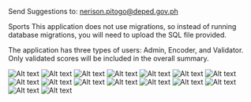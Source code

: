 
Send Suggestions to: nerison.pitogo@deped.gov.ph

Sports
This application does not use migrations, so instead of running database migrations, you will need to upload the SQL file provided.

The application has three types of users: Admin, Encoder, and Validator. Only validated scores will be included in the overall summary.



![Alt text](screenshots/1.PNG)
![Alt text](screenshots/2.PNG)
![Alt text](screenshots/3.PNG)
![Alt text](screenshots/4.PNG)
![Alt text](screenshots/5.PNG)
![Alt text](screenshots/6.PNG)
![Alt text](screenshots/7.PNG)
![Alt text](screenshots/8.PNG)
![Alt text](screenshots/9.PNG)
![Alt text](screenshots/10.PNG)
![Alt text](screenshots/11.PNG)
![Alt text](screenshots/12.PNG)
![Alt text](screenshots/13.PNG)
![Alt text](screenshots/14.PNG)
![Alt text](screenshots/15.PNG)
![Alt text](screenshots/16.PNG)
